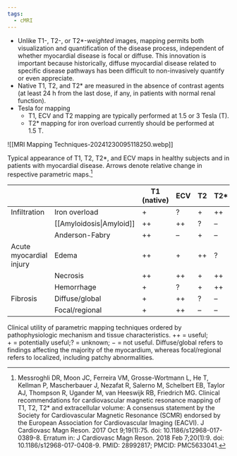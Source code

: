 ```yaml
---
tags:
  - cMRI
---
```

- Unlike T1-, T2-, or T2*-_weighted_ images, mapping permits both visualization and quantification of the disease process, independent of whether myocardial disease is focal or diffuse. This innovation is important because historically, diffuse myocardial disease related to specific disease pathways has been difficult to non-invasively quantify or even appreciate.
- Native T1, T2, and T2* are measured in the absence of contrast agents (at least 24 h from the last dose, if any, in patients with normal renal function).
- Tesla for mapping
	- T1, ECV and T2 mapping are typically performed at 1.5 or 3 Tesla (T).
	- T2* mapping for iron overload currently should be performed at 1.5 T.

![[MRI Mapping Techniques-20241230095118250.webp]]

Typical appearance of T1, T2, T2*, and ECV maps in healthy subjects and in patients with myocardial disease. Arrows denote relative change in respective parametric maps.[^scmr]

|                         |                          | T1 (native) | ECV | T2  | T2* |
| ----------------------- | ------------------------ | ----------- | --- | --- | --- |
| Infiltration            | Iron overload            | +           | ?   | +   | ++  |
|                         | [[Amyloidosis\|Amyloid]] | ++          | ++  | ?   | –   |
|                         | Anderson-Fabry           | ++          | –   | +   | –   |
| Acute myocardial injury | Edema                    | ++          | +   | ++  | ?   |
|                         | Necrosis                 | ++          | ++  | +   | ++  |
|                         | Hemorrhage               | +           | ?   | +   | ++  |
| Fibrosis                | Diffuse/global           | +           | ++  | ?   | –   |
|                         | Focal/regional           | +           | ++  | –   | –   |
Clinical utility of parametric mapping techniques ordered by pathophysiologic mechanism and tissue characteristics. ++ = useful; + = potentially useful;? = unknown; − = not useful. Diffuse/global refers to findings affecting the majority of the myocardium, whereas focal/regional refers to localized, including patchy abnormalities.



[^scmr]: Messroghli DR, Moon JC, Ferreira VM, Grosse-Wortmann L, He T, Kellman P, Mascherbauer J, Nezafat R, Salerno M, Schelbert EB, Taylor AJ, Thompson R, Ugander M, van Heeswijk RB, Friedrich MG. Clinical recommendations for cardiovascular magnetic resonance mapping of T1, T2, T2* and extracellular volume: A consensus statement by the Society for Cardiovascular Magnetic Resonance (SCMR) endorsed by the European Association for Cardiovascular Imaging (EACVI). J Cardiovasc Magn Reson. 2017 Oct 9;19(1):75. doi: 10.1186/s12968-017-0389-8. Erratum in: J Cardiovasc Magn Reson. 2018 Feb 7;20(1):9. doi: 10.1186/s12968-017-0408-9. PMID: 28992817; PMCID: PMC5633041.

